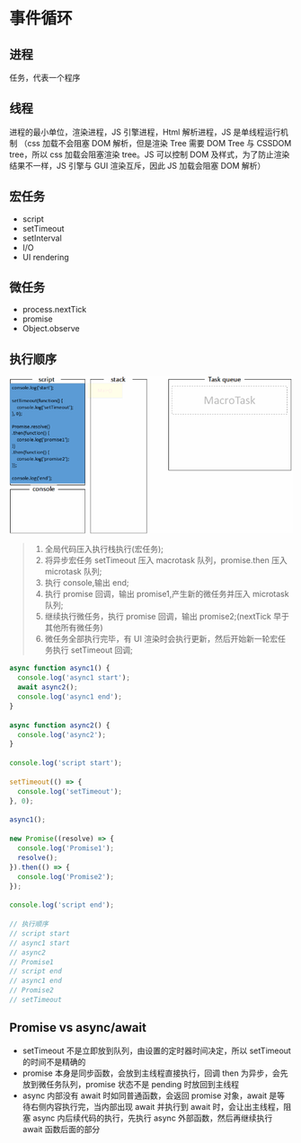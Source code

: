 <!--
 * @Author: your name
 * @Date: 2021-04-29 09:17:04
 * @LastEditTime: 2021-06-28 14:51:06
 * @LastEditors: Please set LastEditors
 * @Description: In User Settings Edit
 * @FilePath: \vue-note\ES6\eventloop.md
-->

# 事件循环

## 进程

任务，代表一个程序

## 线程

进程的最小单位，渲染进程，JS 引擎进程，Html 解析进程，JS 是单线程运行机制
（css 加载不会阻塞 DOM 解析，但是渲染 Tree 需要 DOM Tree 与 CSSDOM tree，所以 css 加载会阻塞渲染 tree。JS 可以控制 DOM 及样式，为了防止渲染结果不一样，JS 引擎与 GUI 渲染互斥，因此 JS 加载会阻塞 DOM 解析）

## 宏任务

- script
- setTimeout
- setInterval
- I/O
- UI rendering

## 微任务

- process.nextTick
- promise
- Object.observe

## 执行顺序

![eventloop](./../img/eventloop.gif)

> 1. 全局代码压入执行栈执行(宏任务);
> 2. 将异步宏任务 setTimeout 压入 macrotask 队列，promise.then 压入 microtask 队列;
> 3. 执行 console,输出 end;
> 4. 执行 promise 回调，输出 promise1,产生新的微任务并压入 microtask 队列;
> 5. 继续执行微任务，执行 promise 回调，输出 promise2;(nextTick 早于其他所有微任务)
> 6. 微任务全部执行完毕，有 UI 渲染时会执行更新，然后开始新一轮宏任务执行 setTimeout 回调;

```js
async function async1() {
  console.log('async1 start');
  await async2();
  console.log('async1 end');
}

async function async2() {
  console.log('async2');
}

console.log('script start');

setTimeout(() => {
  console.log('setTimeout');
}, 0);

async1();

new Promise((resolve) => {
  console.log('Promise1');
  resolve();
}).then(() => {
  console.log('Promise2');
});

console.log('script end');

// 执行顺序
// script start
// async1 start
// async2
// Promise1
// script end
// async1 end
// Promise2
// setTimeout
```

## Promise vs async/await

- setTimeout 不是立即放到队列，由设置的定时器时间决定，所以 setTimeout 的时间不是精确的
- promise 本身是同步函数，会放到主线程直接执行，回调 then 为异步，会先放到微任务队列，promise 状态不是 pending 时放回到主线程
- async 内部没有 await 时如同普通函数，会返回 promise 对象，await 是等待右侧内容执行完，当内部出现 await 并执行到 await 时，会让出主线程，阻塞 async 内后续代码的执行，先执行 async 外部函数，然后再继续执行 await 函数后面的部分
